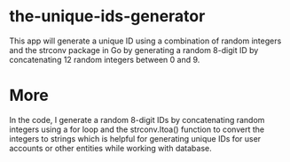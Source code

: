 # the-unique-ids-generator
This app will generate a unique ID using a combination of random integers and the strconv package in Go by generating a random 8-digit ID by concatenating 12 random integers between 0 and 9.

# More
In the code, I generate a random 8-digit IDs by concatenating random integers using a for loop and the strconv.Itoa() function to convert the integers to strings which is helpful for generating unique IDs for user accounts or other entities while working with database.
